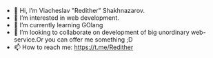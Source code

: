 - 👋 Hi, I’m Viacheslav "Redither" Shakhnazarov.
- 👀 I’m interested in web development.
- 🌱 I’m currently learning GOlang
- 💞️ I’m looking to collaborate on development of big unordinary web-service.Or you can offer me something ;D
- 📫 How to reach me: https://t.me/Redither

<!---
Redither/Redither is a ✨ special ✨ repository because its `README.md` (this file) appears on your GitHub profile.
You can click the Preview link to take a look at your changes.
--->
